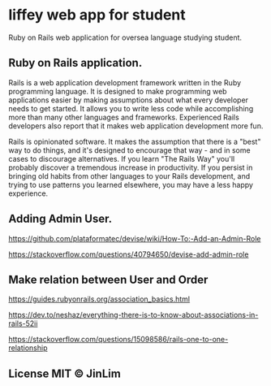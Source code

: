 # liffey web app for student

Ruby on Rails web application for oversea language studying student.

## Ruby on Rails application. 

Rails is a web application development framework written in the Ruby programming language. It is designed to make programming web applications easier by making assumptions about what every developer needs to get started. It allows you to write less code while accomplishing more than many other languages and frameworks. Experienced Rails developers also report that it makes web application development more fun.

Rails is opinionated software. It makes the assumption that there is a "best" way to do things, and it's designed to encourage that way - and in some cases to discourage alternatives. If you learn "The Rails Way" you'll probably discover a tremendous increase in productivity. If you persist in bringing old habits from other languages to your Rails development, and trying to use patterns you learned elsewhere, you may have a less happy experience.


## Adding Admin User.

https://github.com/plataformatec/devise/wiki/How-To:-Add-an-Admin-Role

https://stackoverflow.com/questions/40794650/devise-add-admin-role


## Make relation between User and Order

https://guides.rubyonrails.org/association_basics.html

https://dev.to/neshaz/everything-there-is-to-know-about-associations-in-rails-52ii

https://stackoverflow.com/questions/15098586/rails-one-to-one-relationship

<!-- ![](https://i.imgur.com/nF26Arb.png)
![](https://i.imgur.com/CLGVmGi.png) -->

<!-- 
## How to run

### Backend
```
Run using Visual Studio
```

### Frontend
```
WheelOfFateAPI/WheelOfFateClient/ClientApp$ npm install
WheelOfFateAPI/WheelOfFateClient/ClientApp$ ng serve
``` -->

## License MIT © JinLim